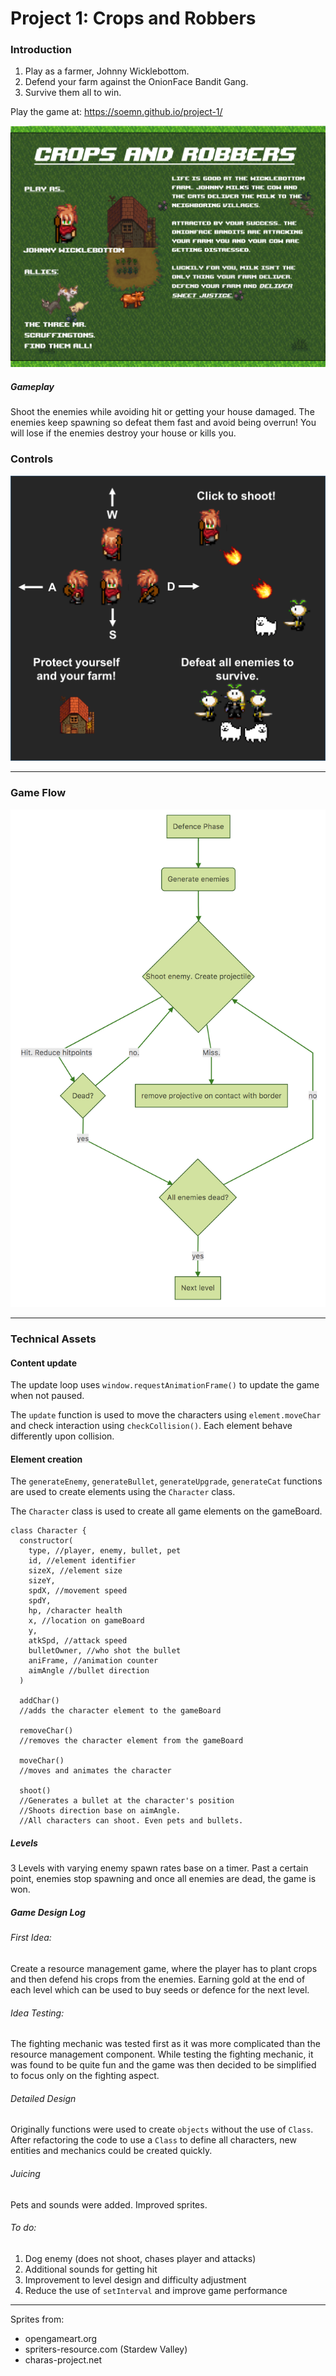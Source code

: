 # Project 1: Crops and Robbers

### Introduction

1. Play as a farmer, Johnny Wicklebottom.
2. Defend your farm against the OnionFace Bandit Gang.
3. Survive them all to win.

Play the game at: https://soemn.github.io/project-1/

![Introduction](/assets/images/introScreen2.png)

##### Gameplay
Shoot the enemies while avoiding hit or getting your house damaged. The enemies keep spawning so defeat them fast and avoid being overrun! You will lose if the enemies destroy your house or kills you.


### Controls

![Instructions](/assets/images/controls.png)

---
### Game Flow

![Gameflow](/assets/images/fightPhase.png)

---

### Technical Assets

#### Content update
The update loop uses ```window.requestAnimationFrame()``` to update the game when not paused.

The ```update``` function is used to move the characters using ```element.moveChar``` and check interaction using ```checkCollision()```. Each element behave differently upon collision.


#### Element creation
The ```generateEnemy```, ```generateBullet```, ```generateUpgrade```, ```generateCat``` functions are used to create elements using the ```Character``` class.

The ```Character``` class is used to create all game elements on the gameBoard.
```
class Character {
  constructor(
    type, //player, enemy, bullet, pet
    id, //element identifier
    sizeX, //element size
    sizeY,
    spdX, //movement speed
    spdY,
    hp, /character health
    x, //location on gameBoard
    y,
    atkSpd, //attack speed
    bulletOwner, //who shot the bullet
    aniFrame, //animation counter
    aimAngle //bullet direction
  )

  addChar()
  //adds the character element to the gameBoard

  removeChar()
  //removes the character element from the gameBoard

  moveChar()
  //moves and animates the character

  shoot()
  //Generates a bullet at the character's position
  //Shoots direction base on aimAngle.
  //All characters can shoot. Even pets and bullets.
```



##### Levels

3 Levels with varying enemy spawn rates base on a timer. Past a certain point, enemies stop spawning and once all enemies are dead, the game is won.


##### Game Design Log

###### First Idea:
Create a resource management game, where the player has to plant crops and then defend his crops from the enemies. Earning gold at the end of each level which can be used to buy seeds or defence for the next level.

###### Idea Testing:
The fighting mechanic was tested first as it was more complicated than the resource management component. While testing the fighting mechanic, it was found to be quite fun and the game was then decided to be simplified to focus only on the fighting aspect.

###### Detailed Design
Originally functions were used to create ```objects``` without the use of ```Class```. After refactoring the code to use a ```Class``` to define all characters, new entities and mechanics could be created quickly.

###### Juicing
Pets and sounds were added. Improved sprites.

###### To do:
1. Dog enemy (does not shoot, chases player and attacks)
2. Additional sounds for getting hit
3. Improvement to level design and difficulty adjustment
4. Reduce the use of `setInterval` and improve game performance


---

Sprites from:
- opengameart.org
- spriters-resource.com (Stardew Valley)
- charas-project.net
